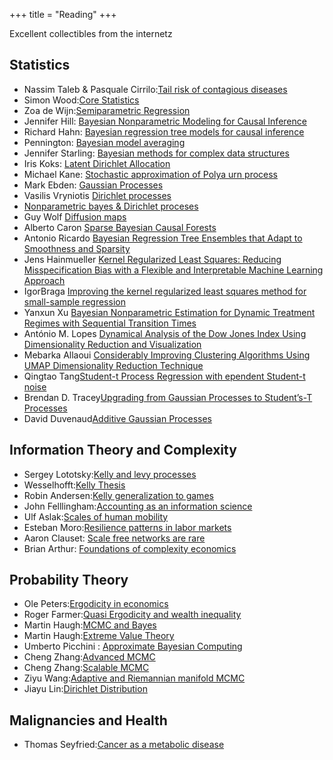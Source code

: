+++
title = "Reading"
+++

Excellent collectibles from the internetz

## Statistics

- Nassim Taleb & Pasquale Cirrilo:[Tail risk of contagious diseases](https://arxiv.org/abs/2004.08658)
- Simon Wood:[Core Statistics](https://www.maths.ed.ac.uk/~swood34/core-statistics-nup.pdf)
- Zoa de Wijn:[Semiparametric Regression](https://esc.fnwi.uva.nl/thesis/centraal/files/f977427964.pdf)
- Jennifer Hill: [Bayesian Nonparametric Modeling for Causal Inference](https://www.tandfonline.com/doi/abs/10.1198/jcgs.2010.08162)
- Richard Hahn: [Bayesian regression tree models for causal inference](https://arxiv.org/pdf/1706.09523.pdf)
- Pennington: [Bayesian model averaging](https://doi.org/10.1007/s11222-017-9767-1)
- Jennifer Starling: [Bayesian methods for complex data structures](https://repositories.lib.utexas.edu/bitstream/handle/2152/85348/STARLING-DISSERTATION-2020.pdf?sequence=1&isAllowed=y)
- Iris Koks: [Latent Dirichlet Allocation](https://repository.tudelft.nl/islandora/object/uuid%3Afaa7cd3f-a946-4685-a36e-d01a15c4159e)
- Michael Kane: [Stochastic approximation of Polya urn process](http://www.stat.yale.edu/~mjk56/Research/Optimization/OptFinalKane.pdf)
- Mark Ebden: [Gaussian Processes](https://arxiv.org/abs/1505.02965)
- Vasilis Vryniotis [Dirichlet processes](https://blog.datumbox.com/the-dirichlet-process-the-chinese-restaurant-process-and-other-representations/)
- [Nonparametric bayes & Dirichlet proceses](https://www.cs.uic.edu/~apanella/slides/nonparametric_bayes.pdf)
- Guy Wolf [Diffusion maps](http://mat6480w.guywolf.org/slides/T12%20-%20Diffusion%20Maps.pdf)
- Alberto Caron [Sparse Bayesian Causal Forests](https://arxiv.org/abs/2102.06573)
- Antonio Ricardo [Bayesian Regression Tree Ensembles that Adapt to Smoothness and Sparsity](https://arxiv.org/pdf/1707.09461)
- Jens Hainmueller [Kernel Regularized Least Squares: Reducing Misspecification Bias with a Flexible and Interpretable Machine Learning Approach](https://papers.ssrn.com/sol3/papers.cfm?abstract_id=2046206)
- IgorBraga [Improving the kernel regularized least squares method for small-sample regression](https://www.sciencedirect.com/science/article/abs/pii/S0925231215003744)
- Yanxun Xu [Bayesian Nonparametric Estimation for Dynamic Treatment Regimes with Sequential Transition Times](https://arxiv.org/pdf/1405.2656.pdf)
- António M. Lopes [Dynamical Analysis of the Dow Jones Index Using Dimensionality Reduction and Visualization](https://www.mdpi.com/1099-4300/23/5/600/html)
- Mebarka Allaoui [Considerably Improving Clustering Algorithms Using UMAP Dimensionality Reduction Technique](https://www.ncbi.nlm.nih.gov/pmc/articles/PMC7340901/pdf/978-3-030-51935-3_Chapter_34.pdf)
- Qingtao Tang[Student-t Process Regression with ependent Student-t noise](https://dl.acm.org/doi/pdf/10.3233/978-1-61499-672-9-82)
- Brendan D. Tracey[Upgrading from Gaussian Processes to Student’s-T Processes](https://arxiv.org/pdf/1801.06147.pdf)
- David Duvenaud[Additive Gaussian Processes](https://arxiv.org/pdf/1112.4394.pdf)

## Information Theory and Complexity

- Sergey Lototsky:[Kelly and levy processes](https://arxiv.org/pdf/2002.03448.pdf)
- Wesselhofft:[Kelly Thesis](https://edoc.hu-berlin.de/bitstream/handle/18452/14923/wesselhoefft.pdf?sequence=1)
- Robin Andersen:[Kelly generalization to games](http://ma.fme.vutbr.cz/archiv/9_2/ma_9_2_andersen_et_al_final.pdf)
- John Felllingham:[Accounting as an information science](https://cpb-us-w2.wpmucdn.com/u.osu.edu/dist/5/39171/files/2016/10/acctg-info-science-revision-7-30-17-10zo2pn.pdf)
- Ulf Aslak:[Scales of human mobility](https://www.nature.com/articles/s41586-020-2909-1)
- Esteban Moro:[Resilience patterns in labor markets](https://www.nature.com/articles/s41467-021-22086-3.pdf)
- Aaron Clauset: [Scale free networks are rare](https://www.nature.com/articles/s41467-019-08746-5)
- Brian Arthur: [Foundations of complexity economics](https://www.nature.com/articles/s42254-020-00273-3)

## Probability Theory

- Ole Peters:[Ergodicity in economics](https://www.nature.com/articles/s41567-019-0732-0)
- Roger Farmer:[Quasi Ergodicity and wealth inequality](https://papers.ssrn.com/sol3/papers.cfm?abstract_id=3753978)
- Martin Haugh:[MCMC and Bayes](https://papers.ssrn.com/sol3/papers.cfm?abstract_id=3759243)
- Martin Haugh:[Extreme Value Theory](https://martin-haugh.github.io/files/QRM/EVT_MasterSlides.pdf)
- Umberto Picchini : [Approximate Bayesian Computing](https://www.maths.lu.se/fileadmin/maths/forskning_research/InferPartObsProcess/abc_slides.pdf)
- Cheng Zhang:[Advanced MCMC](https://zcrabbit.github.io/static/slides/mcs_fall19/lec08.pdf)
- Cheng Zhang:[Scalable MCMC](https://zcrabbit.github.io/static/slides/mcs_fall19/lec09.pdf)
- Ziyu Wang:[Adaptive and Riemannian manifold MCMC](http://proceedings.mlr.press/v28/wang13e.pdf)
- Jiayu Lin:[Dirichlet Distribution](https://mast.queensu.ca/~communications/Papers/msc-jiayu-lin.pdf)

## Malignancies and Health

- Thomas Seyfried:[Cancer as a metabolic disease](https://www.ncbi.nlm.nih.gov/pmc/articles/PMC3941741/)
